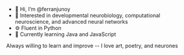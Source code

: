 - 👋 Hi, I’m @ferranjunoy
- 👀 Interested in developmental neurobiology, computational neuroscience, and advanced neural networks
- ⚙️ Fluent in Python
- 🌱 Currently learning Java and JavaScript

Always willing to learn and improve
-- I love art, poetry, and neurones
